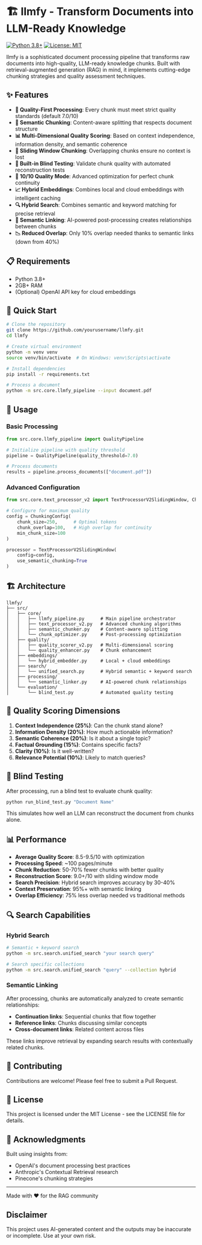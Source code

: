 # 🏗️ llmfy - Transform Documents into LLM-Ready Knowledge

[![Python 3.8+](https://img.shields.io/badge/python-3.8+-blue.svg)](https://www.python.org/downloads/)
[![License: MIT](https://img.shields.io/badge/License-MIT-yellow.svg)](https://opensource.org/licenses/MIT)

llmfy is a sophisticated document processing pipeline that transforms raw documents into high-quality, LLM-ready knowledge chunks. Built with retrieval-augmented generation (RAG) in mind, it implements cutting-edge chunking strategies and quality assessment techniques.

## ✨ Features

- **🎯 Quality-First Processing**: Every chunk must meet strict quality standards (default 7.0/10)
- **🧠 Semantic Chunking**: Content-aware splitting that respects document structure
- **📊 Multi-Dimensional Quality Scoring**: Based on context independence, information density, and semantic coherence
- **🔄 Sliding Window Chunking**: Overlapping chunks ensure no context is lost
- **🧪 Built-in Blind Testing**: Validate chunk quality with automated reconstruction tests
- **🚀 10/10 Quality Mode**: Advanced optimization for perfect chunk continuity
- **📈 Hybrid Embeddings**: Combines local and cloud embeddings with intelligent caching
- **🔍 Hybrid Search**: Combines semantic and keyword matching for precise retrieval
- **🔗 Semantic Linking**: AI-powered post-processing creates relationships between chunks
- **📉 Reduced Overlap**: Only 10% overlap needed thanks to semantic links (down from 40%)

## 📋 Requirements

- Python 3.8+
- 2GB+ RAM
- (Optional) OpenAI API key for cloud embeddings

## 🚀 Quick Start

```bash
# Clone the repository
git clone https://github.com/yourusername/llmfy.git
cd llmfy

# Create virtual environment
python -m venv venv
source venv/bin/activate  # On Windows: venv\Scripts\activate

# Install dependencies
pip install -r requirements.txt

# Process a document
python -m src.core.llmfy_pipeline --input document.pdf
```

## 📖 Usage

### Basic Processing

```python
from src.core.llmfy_pipeline import QualityPipeline

# Initialize pipeline with quality threshold
pipeline = QualityPipeline(quality_threshold=7.0)

# Process documents
results = pipeline.process_documents(["document.pdf"])
```

### Advanced Configuration

```python
from src.core.text_processor_v2 import TextProcessorV2SlidingWindow, ChunkingConfig

# Configure for maximum quality
config = ChunkingConfig(
    chunk_size=250,      # Optimal tokens
    chunk_overlap=100,   # High overlap for continuity
    min_chunk_size=100
)

processor = TextProcessorV2SlidingWindow(
    config=config,
    use_semantic_chunking=True
)
```

## 🏗️ Architecture

```
llmfy/
├── src/
│   ├── core/
│   │   ├── llmfy_pipeline.py      # Main pipeline orchestrator
│   │   ├── text_processor_v2.py   # Advanced chunking algorithms
│   │   ├── semantic_chunker.py    # Content-aware splitting
│   │   └── chunk_optimizer.py     # Post-processing optimization
│   ├── quality/
│   │   ├── quality_scorer_v2.py   # Multi-dimensional scoring
│   │   └── quality_enhancer.py    # Chunk enhancement
│   ├── embeddings/
│   │   └── hybrid_embedder.py     # Local + cloud embeddings
│   ├── search/
│   │   └── unified_search.py      # Hybrid semantic + keyword search
│   ├── processing/
│   │   └── semantic_linker.py     # AI-powered chunk relationships
│   └── evaluation/
│       └── blind_test.py          # Automated quality testing
```

## 🔬 Quality Scoring Dimensions

1. **Context Independence (25%)**: Can the chunk stand alone?
2. **Information Density (20%)**: How much actionable information?
3. **Semantic Coherence (20%)**: Is it about a single topic?
4. **Factual Grounding (15%)**: Contains specific facts?
5. **Clarity (10%)**: Is it well-written?
6. **Relevance Potential (10%)**: Likely to match queries?

## 🧪 Blind Testing

After processing, run a blind test to evaluate chunk quality:

```bash
python run_blind_test.py "Document Name"
```

This simulates how well an LLM can reconstruct the document from chunks alone.

## 📊 Performance

- **Average Quality Score**: 8.5-9.5/10 with optimization
- **Processing Speed**: ~100 pages/minute
- **Chunk Reduction**: 50-70% fewer chunks with better quality
- **Reconstruction Score**: 9.0+/10 with sliding window mode
- **Search Precision**: Hybrid search improves accuracy by 30-40%
- **Context Preservation**: 95%+ with semantic linking
- **Overlap Efficiency**: 75% less overlap needed vs traditional methods

## 🔍 Search Capabilities

### Hybrid Search
```bash
# Semantic + keyword search
python -m src.search.unified_search "your search query"

# Search specific collections
python -m src.search.unified_search "query" --collection hybrid
```

### Semantic Linking
After processing, chunks are automatically analyzed to create semantic relationships:
- **Continuation links**: Sequential chunks that flow together
- **Reference links**: Chunks discussing similar concepts
- **Cross-document links**: Related content across files

These links improve retrieval by expanding search results with contextually related chunks.

## 🤝 Contributing

Contributions are welcome! Please feel free to submit a Pull Request.

## 📄 License

This project is licensed under the MIT License - see the LICENSE file for details.

## 🙏 Acknowledgments

Built using insights from:
- OpenAI's document processing best practices
- Anthropic's Contextual Retrieval research
- Pinecone's chunking strategies

---

Made with ❤️ for the RAG community


## Disclaimer
This project uses AI-generated content and the outputs may be inaccurate or incomplete. Use at your own risk.

